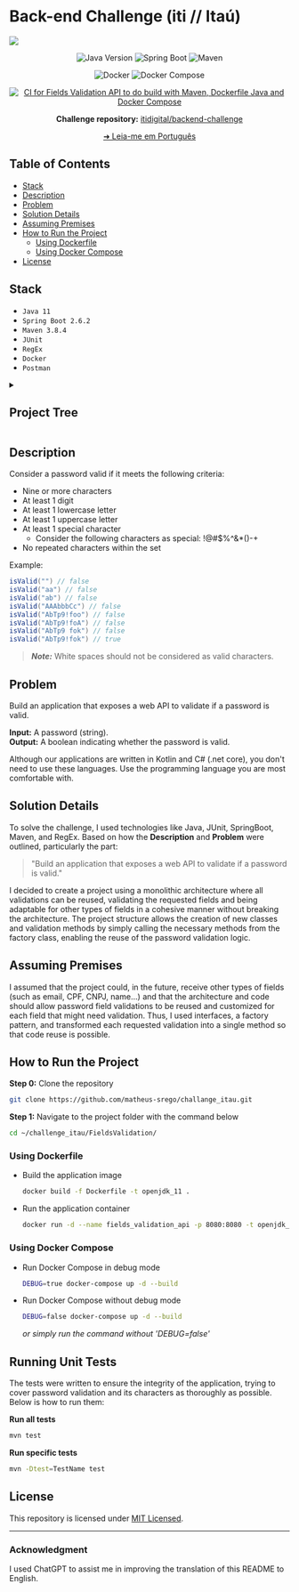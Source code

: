 # Back-end Challenge (iti // Itaú)

<img src="https://comoinvestirdinheiro.com/wp-content/uploads/2021/12/iti-itau.jpg"> 

<div align="center">

![Java Version](https://img.shields.io/badge/Java-v11-important)
![Spring Boot](https://img.shields.io/badge/spring_boot-%236DB33F)
![Maven](https://img.shields.io/badge/maven-%23C71A36)
 
</div>

<div align="center">

![Docker](https://img.shields.io/badge/docker-%232496ED)
![Docker Compose](https://img.shields.io/badge/docker--compose-%230055A4)

</div>

<div align="center">

[![CI for Fields Validation API to do build with Maven, Dockerfile Java and Docker Compose](https://github.com/matheus-srego/challenge_itau/actions/workflows/ci.yaml/badge.svg)](https://github.com/matheus-srego/challenge_itau/actions/workflows/ci.yaml)

</div>

<div align="center">

**Challenge repository:** [itidigital/backend-challenge](https://github.com/itidigital/backend-challenge)

</div>

<div align="center">

[➜ Leia-me em Português](tools/readme/README.pt-BR.md)

</div>

## Table of Contents
 - [Stack](#stack)
 - [Description](#description)
 - [Problem](#problem)
 - [Solution Details](#solution-details)
 - [Assuming Premises](#assuming-premises)
 - [How to Run the Project](#how-to-run-the-project)
    - [Using Dockerfile](#using-dockerfile)
    - [Using Docker Compose](#using-docker-compose)
 - [License](#license)

## Stack

 - ```Java 11```
 - ```Spring Boot 2.6.2```
 - ```Maven 3.8.4```
 - ```JUnit```
 - ```RegEx```
 - ```Docker```
 - ```Postman```


<details>
    <summary><h2 id="project-tree">Project Tree</h2></summary>

```bash
.
├── FieldsValidation
│   ├── Dockerfile
│   ├── mvnw
│   ├── mvnw.cmd
│   ├── pom.xml
│   ├── src
│   │   ├── main
│   │   │   ├── java
│   │   │   │   └── com
│   │   │   │       └── challenge
│   │   │   │           └── itidigital
│   │   │   │               └── fieldsvalidation
│   │   │   │                   ├── FieldsValidationApplication.java
│   │   │   │                   ├── controllers
│   │   │   │                   │   └── ValidatorController.java
│   │   │   │                   ├── services
│   │   │   │                   │   ├── ValidatorFactory.java
│   │   │   │                   │   ├── ValidatorFieldService.java
│   │   │   │                   │   ├── ValidatorService.java
│   │   │   │                   │   └── servicesimpl
│   │   │   │                   │       ├── ValidatorBlankSpaceServiceImpl.java
│   │   │   │                   │       ├── ValidatorDigitServiceImpl.java
│   │   │   │                   │       ├── ValidatorFieldEmptyServiceImpl.java
│   │   │   │                   │       ├── ValidatorLowercaseLetterServiceImpl.java
│   │   │   │                   │       ├── ValidatorNumberOfCharactersServiceImpl.java
│   │   │   │                   │       ├── ValidatorRepeatedCharactersWithinTheSetServiceImpl.java
│   │   │   │                   │       ├── ValidatorRepeatedDigitInSequenceServiceImpl.java
│   │   │   │                   │       ├── ValidatorRepeatedLowercaseLetterInSequenceServiceImpl.java
│   │   │   │                   │       ├── ValidatorRepeatedSpecialCharacterInSequenceServiceImpl.java
│   │   │   │                   │       ├── ValidatorRepeatedUppercaseLetterInSequenceServiceImpl.java
│   │   │   │                   │       ├── ValidatorSpecialCharacterServiceImpl.java
│   │   │   │                   │       └── ValidatorUppercaseLetterServiceImpl.java
│   │   │   │                   └── utils
│   │   │   │                       └── CONSTANTS.java
│   │   │   └── resources
│   │   │       └── application.properties
│   │   └── test
│   │       └── java
│   │           └── com
│   │               └── challenge
│   │                   └── itidigital
│   │                       └── fieldsvalidation
│   │                           ├── FieldsValidationApplicationTests.java
│   │                           └── servicesimpl
│   │                               └── ValidatorServiceTests.java
│   └── target
├── LICENSE
├── README.md
├── docker-compose.yml
└── tools
    ├── postman
    │   └── challenge_itau.postman_collection.json
    ├── readme
    │   └── README.pt-BR.md
    └── scripts
        └── clean.sh
```
</details>

## Description

Consider a password valid if it meets the following criteria:

- Nine or more characters
- At least 1 digit
- At least 1 lowercase letter
- At least 1 uppercase letter
- At least 1 special character
  - Consider the following characters as special: !@#$%^&*()-+
- No repeated characters within the set

Example:

```java
isValid("") // false  
isValid("aa") // false  
isValid("ab") // false  
isValid("AAAbbbCc") // false  
isValid("AbTp9!foo") // false  
isValid("AbTp9!foA") // false
isValid("AbTp9 fok") // false
isValid("AbTp9!fok") // true
```

> **_Note:_**  White spaces should not be considered as valid characters.

## Problem

Build an application that exposes a web API to validate if a password is valid.

**Input:** A password (string).  
**Output:** A boolean indicating whether the password is valid.

Although our applications are written in Kotlin and C# (.net core), you don't need to use these languages. Use the programming language you are most comfortable with.

## Solution Details
To solve the challenge, I used technologies like Java, JUnit, SpringBoot, Maven, and RegEx. Based on how the **Description** and **Problem** were outlined, particularly the part:

 > "Build an application that exposes a web API to validate if a password is valid."

I decided to create a project using a monolithic architecture where all validations can be reused, validating the requested fields and being adaptable for other types of fields in a cohesive manner without breaking the architecture. The project structure allows the creation of new classes and validation methods by simply calling the necessary methods from the factory class, enabling the reuse of the password validation logic.

## Assuming Premises
I assumed that the project could, in the future, receive other types of fields (such as email, CPF, CNPJ, name...) and that the architecture and code should allow password field validations to be reused and customized for each field that might need validation. Thus, I used interfaces, a factory pattern, and transformed each requested validation into a single method so that code reuse is possible.

## How to Run the Project

**Step 0:** Clone the repository
```bash
git clone https://github.com/matheus-srego/challange_itau.git
```

**Step 1:** Navigate to the project folder with the command below
```bash
cd ~/challenge_itau/FieldsValidation/
```
### Using Dockerfile
 - Build the application image
    ```bash
    docker build -f Dockerfile -t openjdk_11 .
    ```

- Run the application container
    ```bash
    docker run -d --name fields_validation_api -p 8080:8080 -t openjdk_11
    ```

### Using Docker Compose
 - Run Docker Compose in debug mode
    ```bash
    DEBUG=true docker-compose up -d --build
    ```

 - Run Docker Compose without debug mode
    ```bash
    DEBUG=false docker-compose up -d --build
    ```
    *or simply run the command without 'DEBUG=false'*


## Running Unit Tests

The tests were written to ensure the integrity of the application, trying to cover password validation and its characters as thoroughly as possible. Below is how to run them:

**Run all tests**
```bash
mvn test
```

**Run specific tests**
```bash
mvn -Dtest=TestName test
```

## License
This repository is licensed under [MIT Licensed](https://github.com/matheus-srego/challenge_itau/blob/main/LICENSE).

---

### Acknowledgment

I used ChatGPT to assist me in improving the translation of this README to English.
